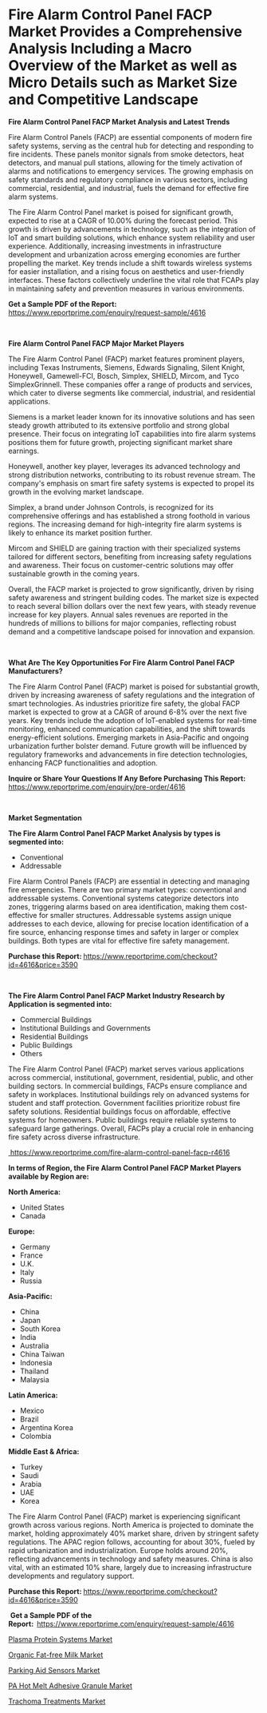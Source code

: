 <p><h1>Fire Alarm Control Panel FACP Market Provides a Comprehensive Analysis Including a Macro Overview of the Market as well as Micro Details such as Market Size and Competitive Landscape</h1></p><p><strong>Fire Alarm Control Panel FACP Market Analysis and Latest Trends</strong></p>
<p><p>Fire Alarm Control Panels (FACP) are essential components of modern fire safety systems, serving as the central hub for detecting and responding to fire incidents. These panels monitor signals from smoke detectors, heat detectors, and manual pull stations, allowing for the timely activation of alarms and notifications to emergency services. The growing emphasis on safety standards and regulatory compliance in various sectors, including commercial, residential, and industrial, fuels the demand for effective fire alarm systems.</p><p>The Fire Alarm Control Panel market is poised for significant growth, expected to rise at a CAGR of 10.00% during the forecast period. This growth is driven by advancements in technology, such as the integration of IoT and smart building solutions, which enhance system reliability and user experience. Additionally, increasing investments in infrastructure development and urbanization across emerging economies are further propelling the market. Key trends include a shift towards wireless systems for easier installation, and a rising focus on aesthetics and user-friendly interfaces. These factors collectively underline the vital role that FCAPs play in maintaining safety and prevention measures in various environments.</p></p>
<p><strong>Get a Sample PDF of the Report:&nbsp;</strong> <a href="https://www.reportprime.com/enquiry/request-sample/4616">https://www.reportprime.com/enquiry/request-sample/4616</a></p>
<p>&nbsp;</p>
<p><strong>Fire Alarm Control Panel FACP Major Market Players</strong></p>
<p><p>The Fire Alarm Control Panel (FACP) market features prominent players, including Texas Instruments, Siemens, Edwards Signaling, Silent Knight, Honeywell, Gamewell-FCI, Bosch, Simplex, SHIELD, Mircom, and Tyco SimplexGrinnell. These companies offer a range of products and services, which cater to diverse segments like commercial, industrial, and residential applications.</p><p>Siemens is a market leader known for its innovative solutions and has seen steady growth attributed to its extensive portfolio and strong global presence. Their focus on integrating IoT capabilities into fire alarm systems positions them for future growth, projecting significant market share earnings.</p><p>Honeywell, another key player, leverages its advanced technology and strong distribution networks, contributing to its robust revenue stream. The company's emphasis on smart fire safety systems is expected to propel its growth in the evolving market landscape.</p><p>Simplex, a brand under Johnson Controls, is recognized for its comprehensive offerings and has established a strong foothold in various regions. The increasing demand for high-integrity fire alarm systems is likely to enhance its market position further.</p><p>Mircom and SHIELD are gaining traction with their specialized systems tailored for different sectors, benefiting from increasing safety regulations and awareness. Their focus on customer-centric solutions may offer sustainable growth in the coming years.</p><p>Overall, the FACP market is projected to grow significantly, driven by rising safety awareness and stringent building codes. The market size is expected to reach several billion dollars over the next few years, with steady revenue increase for key players. Annual sales revenues are reported in the hundreds of millions to billions for major companies, reflecting robust demand and a competitive landscape poised for innovation and expansion.</p></p>
<p>&nbsp;</p>
<p><strong>What Are The Key Opportunities For Fire Alarm Control Panel FACP Manufacturers?</strong></p>
<p><p>The Fire Alarm Control Panel (FACP) market is poised for substantial growth, driven by increasing awareness of safety regulations and the integration of smart technologies. As industries prioritize fire safety, the global FACP market is expected to grow at a CAGR of around 6-8% over the next five years. Key trends include the adoption of IoT-enabled systems for real-time monitoring, enhanced communication capabilities, and the shift towards energy-efficient solutions. Emerging markets in Asia-Pacific and ongoing urbanization further bolster demand. Future growth will be influenced by regulatory frameworks and advancements in fire detection technologies, enhancing FACP functionalities and adoption.</p></p>
<p><strong>Inquire or Share Your Questions If Any Before Purchasing This Report:</strong> <a href="https://www.reportprime.com/enquiry/pre-order/4616">https://www.reportprime.com/enquiry/pre-order/4616</a></p>
<p>&nbsp;</p>
<p><strong>Market Segmentation</strong></p>
<p><strong>The Fire Alarm Control Panel FACP Market Analysis by types is segmented into:</strong></p>
<p><ul><li>Conventional</li><li>Addressable</li></ul></p>
<p><p>Fire Alarm Control Panels (FACP) are essential in detecting and managing fire emergencies. There are two primary market types: conventional and addressable systems. Conventional systems categorize detectors into zones, triggering alarms based on area identification, making them cost-effective for smaller structures. Addressable systems assign unique addresses to each device, allowing for precise location identification of a fire source, enhancing response times and safety in larger or complex buildings. Both types are vital for effective fire safety management.</p></p>
<p><strong>Purchase this Report:&nbsp;</strong><a href="https://www.reportprime.com/checkout?id=4616&price=3590">https://www.reportprime.com/checkout?id=4616&price=3590</a></p>
<p>&nbsp;</p>
<p><strong>The Fire Alarm Control Panel FACP Market Industry Research by Application is segmented into:</strong></p>
<p><ul><li>Commercial Buildings</li><li>Institutional Buildings and Governments</li><li>Residential Buildings</li><li>Public Buildings</li><li>Others</li></ul></p>
<p><p>The Fire Alarm Control Panel (FACP) market serves various applications across commercial, institutional, government, residential, public, and other building sectors. In commercial buildings, FACPs ensure compliance and safety in workplaces. Institutional buildings rely on advanced systems for student and staff protection. Government facilities prioritize robust fire safety solutions. Residential buildings focus on affordable, effective systems for homeowners. Public buildings require reliable systems to safeguard large gatherings. Overall, FACPs play a crucial role in enhancing fire safety across diverse infrastructure.</p></p>
<p><a href="https://www.reportprime.com/fire-alarm-control-panel-facp-r4616">&nbsp;https://www.reportprime.com/fire-alarm-control-panel-facp-r4616</a></p>
<p><strong>In terms of Region, the Fire Alarm Control Panel FACP Market Players available by Region are:</strong></p>
<p>
    <p> <strong> North America: </strong>
        <ul>
            <li>United States</li>
            <li>Canada</li>
        </ul>
        </p> 
    <p> <strong> Europe: </strong>
        <ul>
            <li>Germany</li>
            <li>France</li>
            <li>U.K.</li>
            <li>Italy</li>
            <li>Russia</li>
        </ul>
        </p> 
    <p> <strong> Asia-Pacific: </strong>
        <ul>
            <li>China</li>
            <li>Japan</li>
            <li>South Korea</li>
            <li>India</li>
            <li>Australia</li>
            <li>China Taiwan</li>
            <li>Indonesia</li>
            <li>Thailand</li>
            <li>Malaysia</li>
        </ul>
        </p> 
    <p> <strong> Latin America: </strong>
        <ul>
            <li>Mexico</li>
            <li>Brazil</li>
            <li>Argentina Korea</li>
            <li>Colombia</li>
        </ul>
        </p> 
    <p> <strong> Middle East & Africa: </strong>
        <ul>
            <li>Turkey</li>
            <li>Saudi</li>
            <li>Arabia</li>
            <li>UAE</li>
            <li>Korea</li>
        </ul>
    </p>
    </p>
<p><p>The Fire Alarm Control Panel (FACP) market is experiencing significant growth across various regions. North America is projected to dominate the market, holding approximately 40% market share, driven by stringent safety regulations. The APAC region follows, accounting for about 30%, fueled by rapid urbanization and industrialization. Europe holds around 20%, reflecting advancements in technology and safety measures. China is also vital, with an estimated 10% share, largely due to increasing infrastructure developments and regulatory support.</p></p>
<p><strong>Purchase this Report: </strong><a href="https://www.reportprime.com/checkout?id=4616&price=3590">https://www.reportprime.com/checkout?id=4616&price=3590</a></p>
<p>&nbsp;<strong>Get a Sample PDF of the Report:&nbsp;&nbsp;</strong><a href="https://www.reportprime.com/enquiry/request-sample/4616">https://www.reportprime.com/enquiry/request-sample/4616</a></p>
<p><strong></strong></p>
<p><p><a href="https://www.linkedin.com/pulse/role-plasma-protein-systems-market-applications-hemophiliaprimary-zlwxe?trackingId=zcEZssFKSNeE76aBE5Gs5Q%3D%3D">Plasma Protein Systems Market</a></p><p><a href="https://issuu.com/reportprime-2/docs/organic-fat-free-milk-market-size-2_e6c07f929bcf85">Organic Fat-free Milk Market</a></p><p><a href="https://github.com/WashimHussain441/Market-Research-Report-List-1/blob/main/parking-aid-sensors-market.md">Parking Aid Sensors Market</a></p><p><a href="https://issuu.com/reportprime-2/docs/pa-hot-melt-adhesive-granule-market_bc61e9d121b4fc">PA Hot Melt Adhesive Granule Market</a></p><p><a href="https://www.linkedin.com/pulse/trachoma-treatments-market-trends-regional-insights-forecasted-xmjde?trackingId=jRWk1jTcSxiwzHRACDyCig%3D%3D">Trachoma Treatments Market</a></p></p>